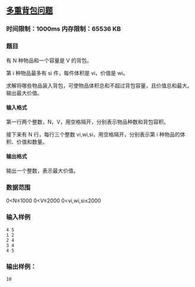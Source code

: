 ## [多重背包问题](https://www.acwing.com/problem/content/5)

### 时间限制：1000ms 内存限制：65536 KB

### 题目
有 N 种物品和一个容量是 V 的背包。

第 i 种物品最多有 si 件，每件体积是 vi，价值是 wi。

求解将哪些物品装入背包，可使物品体积总和不超过背包容量，且价值总和最大。
输出最大价值。

#### 输入格式
第一行两个整数，N，V，用空格隔开，分别表示物品种数和背包容积。

接下来有 N 行，每行三个整数 vi,wi,si，用空格隔开，分别表示第 i 种物品的体积、价值和数量。


#### 输出格式
输出一个整数，表示最大价值。

### 数据范围
0<N≤1000
0<V≤2000
0<vi,wi,si≤2000

### 输入样例
~~~
4 5
1 2
2 4
3 4
4 5
~~~
### 输出样例：
~~~
10
~~~